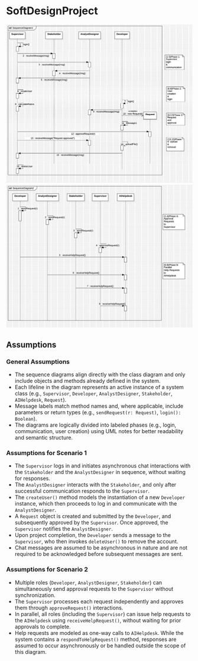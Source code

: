 # SoftDesignProject

![](SequenceDiagram1.jpg)
![](SequenceDiagram2.jpg)

## Assumptions

### General Assumptions
- The sequence diagrams align directly with the class diagram and only include objects and methods already defined in the system.
- Each lifeline in the diagram represents an active instance of a system class (e.g., `Supervisor`, `Developer`, `AnalystDesigner`, `Stakeholder`, `AIHelpdesk`, `Request`).
- Message labels match method names and, where applicable, include parameters or return types (e.g., `sendRequest(r: Request)`, `login(): Boolean`).
- The diagrams are logically divided into labeled phases (e.g., login, communication, user creation) using UML notes for better readability and semantic structure.

### Assumptions for Scenario 1
- The `Supervisor` logs in and initiates asynchronous chat interactions with the `Stakeholder` and the `AnalystDesigner` in sequence, without waiting for responses.
- The `AnalystDesigner` interacts with the `Stakeholder`, and only after successful communication responds to the `Supervisor`.
- The `createUser()` method models the instantiation of a new `Developer` instance, which then proceeds to log in and communicate with the `AnalystDesigner`.
- A `Request` object is created and submitted by the `Developer`, and subsequently approved by the `Supervisor`. Once approved, the `Supervisor` notifies the `AnalystDesigner`.
- Upon project completion, the `Developer` sends a message to the `Supervisor`, who then invokes `deleteUser()` to remove the account.
- Chat messages are assumed to be asynchronous in nature and are not required to be acknowledged before subsequent messages are sent.

### Assumptions for Scenario 2
- Multiple roles (`Developer`, `AnalystDesigner`, `Stakeholder`) can simultaneously send approval requests to the `Supervisor` without synchronization.
- The `Supervisor` processes each request independently and approves them through `approveRequest()` interactions.
- In parallel, all roles (including the `Supervisor`) can issue help requests to the `AIHelpdesk` using `receiveHelpRequest()`, without waiting for prior approvals to complete.
- Help requests are modeled as one-way calls to `AIHelpdesk`. While the system contains a `respondToHelpRequest()` method, responses are assumed to occur asynchronously or be handled outside the scope of this diagram.
